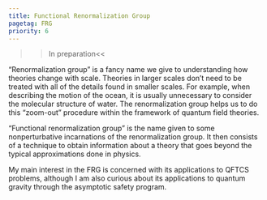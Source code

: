 ```yaml
---
title: Functional Renormalization Group
pagetag: FRG
priority: 6
---
```


>>In preparation<< 

“Renormalization group” is a fancy name we give to understanding how theories change with scale. Theories in larger scales don’t need to be treated with all of the details found in smaller scales. For example, when describing the motion of the ocean, it is usually unnecessary to consider the molecular structure of water. The renormalization group helps us to do this “zoom-out” procedure within the framework of quantum field theories.

“Functional renormalization group” is the name given to some nonperturbative incarnations of the renormalization group. It then consists of a technique to obtain information about a theory that goes beyond the typical approximations done in physics.

My main interest in the FRG is concerned with its applications to QFTCS problems, although I am also curious about its applications to quantum gravity through the asymptotic safety program.

